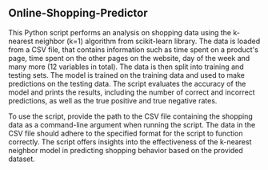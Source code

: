 ## Online-Shopping-Predictor

This Python script performs an analysis on shopping data using the k-nearest neighbor (k=1) algorithm from scikit-learn library. The data is loaded from a CSV file, that contains information such as time spent on a product's page, time spent on the other pages on the website, day of the week and many more (12 variables in total). The data is then split into training and testing sets. The model is trained on the training data and used to make predictions on the testing data. The script evaluates the accuracy of the model and prints the results, including the number of correct and incorrect predictions, as well as the true positive and true negative rates.

To use the script, provide the path to the CSV file containing the shopping data as a command-line argument when running the script. The data in the CSV file should adhere to the specified format for the script to function correctly. The script offers insights into the effectiveness of the k-nearest neighbor model in predicting shopping behavior based on the provided dataset.
